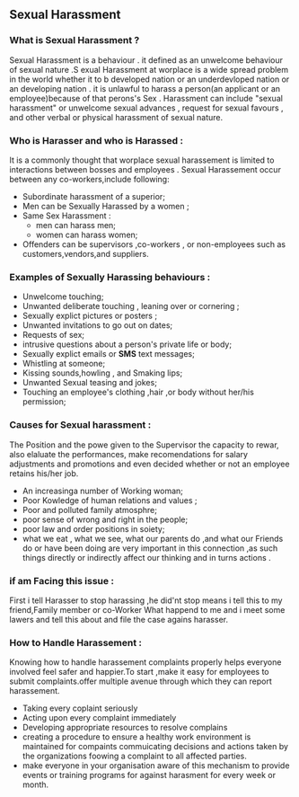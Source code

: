 ## Sexual Harassment

### What is Sexual Harassment ?
Sexual Harassment is a behaviour . it defined as an unwelcome behaviour of sexual nature .S exual Harassment at worplace is a wide spread problem in the world whether it to b developed nation or an underdevloped nation or an developing nation . it is unlawful to harass a person(an applicant or an employee)because of that perons's Sex . Harassment can include "sexual harassment" or unwelcome sexual advances , request for sexual favours , and other verbal or physical harassment of sexual nature.

### Who is Harasser and who is Harassed :
It is a commonly thought that worplace sexual harassement is limited to interactions between bosses and employees . Sexual Harassement occur between any co-workers,include following:

* Subordinate harassment of a superior;
* Men can be Sexually Harassed by a women ;
* Same Sex Harassment :
    *  men can harass men;
    * women can harass women;
* Offenders can be supervisors ,co-workers , or non-employees such as customers,vendors,and suppliers.

### Examples of Sexually Harassing behaviours :

* Unwelcome touching;
* Unwanted deliberate touching , leaning over or cornering ;
* Sexually explict pictures or posters ;
* Unwanted invitations to go out on dates;
* Requests of sex;
* intrusive questions about a person's private life or body;
* Sexually explict emails or **SMS** text messages;
* Whistling at someone;
* Kissing sounds,howling , and Smaking lips;
* Unwanted Sexual teasing and jokes;
* Touching an employee's clothing ,hair ,or body without her/his permission;

### Causes for Sexual harassment :  
The Position and the powe given to the Supervisor the capacity to rewar, also elaluate the performances, make recomendations for salary adjustments and promotions and even decided  whether or not an employee retains his/her job.
* An increasinga  number of Working woman;
* Poor Kowledge of human relations and values ;
* Poor and polluted family atmosphre;
* poor  sense of wrong and right in the people;
* poor law and order positions in soiety;
* what we eat , what we see, what our parents do ,and what our Friends do or have been doing are very important in this connection ,as such things directly or indirectly affect our thinking and in turns actions .

### if am Facing this issue :
First i tell Harasser to stop harassing ,he did'nt stop means i tell this to my friend,Family member or co-Worker What happend to me and i meet some lawers and tell this about and file the case agains harasser.

### How to Handle Harassement :
Knowing how to handle harassement complaints properly helps everyone involved feel safer and happier.To start ,make it easy for employees to submit complaints.offer multiple avenue through which they can report harassement.
* Taking every coplaint seriously 
* Acting upon every complaint immediately
* Developing appropriate resources to resolve complains
* creating a procedure to ensure a healthy work environment is maintained for compaints
commuicating decisions and actions taken by the organizations foowing a complaint to all affected parties.
* make everyone in your organisation aware of this  mechanism to provide events or training programs  for against harasment for every week or month.

